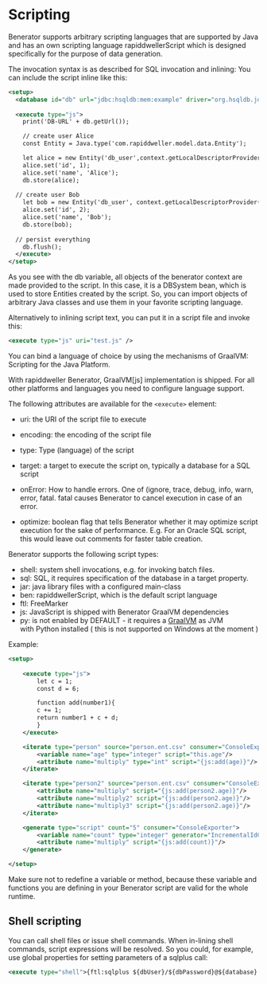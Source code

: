 # Scripting

Benerator supports arbitrary scripting languages that are supported by Java and has an own scripting language rapiddwellerScript which is designed
specifically for the purpose of data generation.

The invocation syntax is as described for SQL invocation and inlining: You can include the script inline like this:

```xml
<setup>
  <database id="db" url="jdbc:hsqldb:mem:example" driver="org.hsqldb.jdbcDriver" user="sa" schema="PUBLIC"/>
  
  <execute type="js">
    print('DB-URL' + db.getUrl());

    // create user Alice
    const Entity = Java.type('com.rapiddweller.model.data.Entity');

    let alice = new Entity('db_user',context.getLocalDescriptorProvider());"); 
    alice.set('id', 1); 
    alice.set('name', 'Alice'); 
    db.store(alice);
  
  // create user Bob 
    let bob = new Entity('db_user', context.getLocalDescriptorProvider());
    alice.set('id', 2);
    alice.set('name', 'Bob');
    db.store(bob);
  
  // persist everything 
    db.flush();
  </execute>
</setup>
```

As you see with the db variable, all objects of the benerator context are made provided to the script. In this case, it is a DBSystem bean, which is
used to store Entities created by the script. So, you can import objects of arbitrary Java classes and use them in your favorite scripting language.

Alternatively to inlining script text, you can put it in a script file and invoke this:

```xml
<execute type="js" uri="test.js" />
```

You can bind a language of choice by using the mechanisms of GraalVM: Scripting for the Java Platform.

With rapiddweller Benerator, GraalVM[js] implementation is shipped. For all other platforms 
and languages you need to configure language support.

The following attributes are available for the `<execute>` element:

* uri: the URI of the script file to execute

* encoding: the encoding of the script file

* type: Type (language) of the script

* target: a target to execute the script on, typically a database for a SQL script

* onError: How to handle errors. One of (ignore, trace, debug, info, warn, error, fatal. fatal causes 
  Benerator to cancel execution in case of an error.

* optimize: boolean flag that tells Benerator whether it may optimize script execution for the sake of performance. 
  E.g. For an Oracle SQL script, this would leave out comments for faster table creation.

Benerator supports the following script types:

* shell: system shell invocations, e.g. for invoking batch files.
* sql: SQL, it requires specification of the database in a target property.
* jar: java library files with a configured main-class
* ben: rapiddwellerScript, which is the default script language
* ftl: FreeMarker
* js: JavaScript is shipped with Benerator GraalVM dependencies
* py: is not enabled by DEFAULT - it requires a [GraalVM](https://www.graalvm.org/downloads/) as JVM  
  with Python installed ( this is not supported on Windows at the moment )

Example:

```XML
<setup>
  
    <execute type="js">
        let c = 1;
        const d = 6;

        function add(number1){
        c += 1;
        return number1 + c + d;
        }
    </execute>

    <iterate type="person" source="person.ent.csv" consumer="ConsoleExporter">
        <variable name="age" type="integer" script="this.age"/>
        <attribute name="multiply" type="int" script="{js:add(age)}"/>
    </iterate>

    <iterate type="person2" source="person.ent.csv" consumer="ConsoleExporter">
        <attribute name="multiply" script="{js:add(person2.age)}"/>
        <attribute name="multiply2" script="{js:add(person2.age)}"/>
        <attribute name="multiply3" script="{js:add(person2.age)}"/>
    </iterate>

    <generate type="script" count="5" consumer="ConsoleExporter">
        <variable name="count" type="integer" generator="IncrementalIdGenerator"/>
        <attribute name="multiply" script="{js:add(count)}"/>
    </generate>

</setup>
```

Make sure not to redefine a variable or method, because these variable and functions you are defining 
in your Benerator script are valid for the whole runtime.

## Shell scripting

You can call shell files or issue shell commands. When in-lining shell commands, script expressions will be resolved. 
So you could, for example, use global properties for setting parameters of a sqlplus call:

```xml
<execute type="shell">{ftl:sqlplus ${dbUser}/${dbPassword}@${database} @create_tables.sql}</execute>
```

